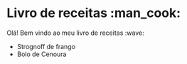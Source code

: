 <h1>Livro de receitas :man_cook: </h1>
Olá! Bem vindo ao meu livro de receitas :wave:
<ul>
 
 <li> Strognoff de frango </li>
 <li> Bolo de Cenoura </li>
 
 </ul>
